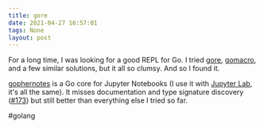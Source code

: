 ```yaml
---
title: gore
date: 2021-04-27 16:57:01
tags: None
layout: post
---
```


For a long time, I was looking for a good REPL for Go. I tried [gore](https://github.com/motemen/gore), [gomacro](https://github.com/cosmos72/gomacro), and a few similar solutions, but it all so clumsy. And so I found it. 

[gophernotes](https://github.com/gopherdata/gophernotes) is a Go core for Jupyter Notebooks (I use it with [Jupyter Lab](https://github.com/jupyterlab/jupyterlab/), it's all the same). It misses documentation and type signature discovery ([#173](https://github.com/gopherdata/gophernotes/issues/173)) but still better than everything else I tried so far.

#golang
